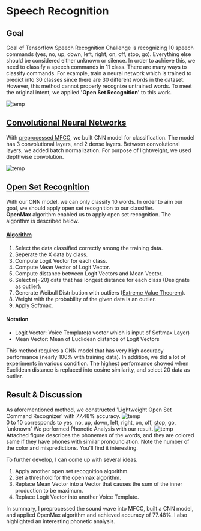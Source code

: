 # Speech Recognition

## Goal
Goal of Tensorflow Speech Recognition Challenge is recognizing 10 speech commands (yes, no, up, down, left, right, on, off, stop, go). Everything else should be considered either unknown or silence. In order to achieve this, we need to classify a speech commands in 11 class. There are many ways to classify commands. For example, train a neural network which is trained to predict into 30 classes since there are 30 different words in the dataset. However, this method cannot properly recognize untrained words. To meet the original intent, we applied __'Open Set Recognition'__ to this work.

![temp](https://user-images.githubusercontent.com/68213812/122737143-b6a64780-d2bb-11eb-8f7b-3588acfb77e1.png)

## [Convolutional Neural Networks](https://github.com/imeunu/Tensorflow_SpeechRecognition_Challenge/blob/main/Speech_Recognition/ASR_build_model.py)
With [preprocessed MFCC](https://github.com/imeunu/Tensorflow_SpeechRecognition_Challenge/blob/main/Speech_Recognition/ASR_preprocess.py), we built CNN model for classification. The model has 3 convolutional layers, and 2 dense layers. Between convolutional layers, we added batch normalization. For purpose of lightweight, we used depthwise convolution.

![temp](https://user-images.githubusercontent.com/68213812/122908116-c04caf80-d38e-11eb-8305-1a77844896ac.png)

## [Open Set Recognition](https://github.com/imeunu/Tensorflow_SpeechRecognition_Challenge/blob/main/Speech_Recognition/ASR_build_model.py)
With our CNN model, we can only classify 10 words. In order to aim our goal, we should apply open set recognition to our classifier.
<br>
__OpenMax__ algorithm enabled us to apply open set recognition. The algorithm is described below.

#### [Algorithm](https://ieeexplore.ieee.org/document/7780542)
1. Select the data classified correctly among the training data.
2. Seperate the X data by class.
3. Compute Logit Vector for each class.
4. Compute Mean Vector of Logit Vector.
5. Compute distance between Logit Vectors and Mean Vector.
6. Select n(=20) data that has longest distance for each class (Designate as outlier).
7. Generate Weibull Distribution with outliers ([Extreme Value Theorem](https://en.wikipedia.org/wiki/Fisher%E2%80%93Tippett%E2%80%93Gnedenko_theorem)).
8. Weight with the probability of the given data is an outlier.
9. Apply Softmax.

#### Notation
- Logit Vector: Voice Template(a vector which is input of Softmax Layer)
- Mean Vector: Mean of Euclidean distance of Logit Vectors

This method requires a CNN model that has very high accuracy performance (nearly 100% with training data). In addition, we did a lot of experiments in various condition. The highest performance showed when Euclidean distance is replaced into cosine similarity, and select 20 data as outlier. 

## Result & Discussion
As aforementioned method, we constructed 'Lightweight Open Set Command Recognizer' with 77.48% accuracy.
![temp](https://user-images.githubusercontent.com/68213812/122919376-20495300-d39b-11eb-96c9-2cc2652fd463.png)
<br>
0 to 10 corresponds to yes, no, up, down, left, right, on, off, stop, go, 'unknown'
We performed Phonetic Analysis with our result. 
![temp](https://user-images.githubusercontent.com/68213812/122924846-2f330400-d3a1-11eb-9245-430e43d84010.png)
<br>
Attached figure describes the phonemes of the words, and they are colored same if they have phones with similar pronounciation.
Note the number of the color and mispredictions. You'll find it interesting.

To further develop, I can come up with several ideas.
1. Apply another open set recognition algorithm.
2. Set a threshold for the openmax algorithm.
3. Replace Mean Vector into a Vector that causes the sum of the inner production to be maximum.
4. Replace Logit Vector into another Voice Template.

In summary, I preprocessed the sound wave into MFCC, built a CNN model, and applied OpenMax algorithm and achieved accuracy of 77.48%. I also highlighted an interesting phonetic analysis.
